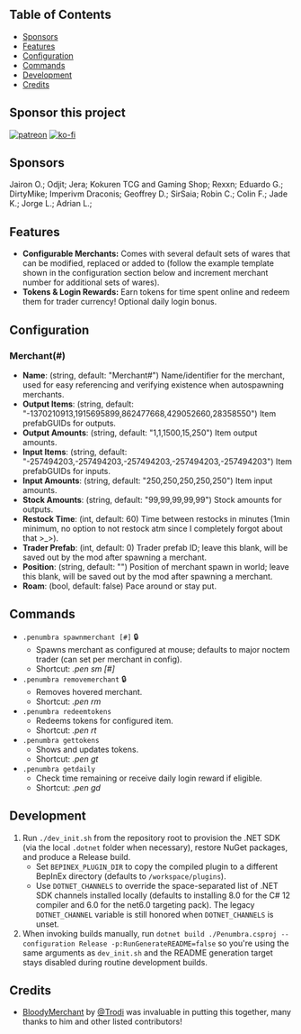 ## Table of Contents

- [Sponsors](#sponsors)
- [Features](#features)
- [Configuration](#configuration)
- [Commands](#commands)
- [Development](#development)
- [Credits](#credits)

## Sponsor this project

[![patreon](https://i.imgur.com/u6aAqeL.png)](https://www.patreon.com/join/4865914)  [![ko-fi](https://ko-fi.com/img/githubbutton_sm.svg)](https://ko-fi.com/zfolmt)

## Sponsors

Jairon O.; Odjit; Jera; Kokuren TCG and Gaming Shop; Rexxn; Eduardo G.; DirtyMike; Imperivm Draconis; Geoffrey D.; SirSaia; Robin C.; Colin F.; Jade K.; Jorge L.; Adrian L.;

## Features

- **Configurable Merchants:** Comes with several default sets of wares that can be modified, replaced or added to (follow the example template shown in the configuration section below and increment merchant number for additional sets of wares).
- **Tokens & Login Rewards:** Earn tokens for time spent online and redeem them for trader currency! Optional daily login bonus.

## Configuration

### Merchant(#)
- **Name**: (string, default: "Merchant#")
  Name/identifier for the merchant, used for easy referencing and verifying existence when autospawning merchants.
- **Output Items**: (string, default: "-1370210913,1915695899,862477668,429052660,28358550")
  Item prefabGUIDs for outputs.
- **Output Amounts**: (string, default: "1,1,1500,15,250")
  Item output amounts.
- **Input Items**: (string, default: "-257494203,-257494203,-257494203,-257494203,-257494203")
  Item prefabGUIDs for inputs.
- **Input Amounts**: (string, default: "250,250,250,250,250")
  Item input amounts.
- **Stock Amounts**: (string, default: "99,99,99,99,99")
  Stock amounts for outputs.
- **Restock Time**: (int, default: 60)
  Time between restocks in minutes (1min minimum, no option to not restock atm since I completely forgot about that >_>).
- **Trader Prefab**: (int, default: 0)
  Trader prefab ID; leave this blank, will be saved out by the mod after spawning a merchant.
- **Position**: (string, default: "")
  Position of merchant spawn in world; leave this blank, will be saved out by the mod after spawning a merchant.
- **Roam**: (bool, default: false)
  Pace around or stay put.

## Commands
- `.penumbra spawnmerchant [#]` 🔒
  - Spawns merchant as configured at mouse; defaults to major noctem trader (can set per merchant in config).
  - Shortcut: *.pen sm [#]*
- `.penumbra removemerchant` 🔒
  - Removes hovered merchant.
  - Shortcut: *.pen rm*
- `.penumbra redeemtokens`
  - Redeems tokens for configured item.
  - Shortcut: *.pen rt*
- `.penumbra gettokens`
  - Shows and updates tokens.
  - Shortcut: *.pen gt*
- `.penumbra getdaily`
  - Check time remaining or receive daily login reward if eligible.
  - Shortcut: *.pen gd*

## Development

1. Run `./dev_init.sh` from the repository root to provision the .NET SDK (via the local `.dotnet` folder when necessary), restore NuGet packages, and produce a Release build.
   - Set `BEPINEX_PLUGIN_DIR` to copy the compiled plugin to a different BepInEx directory (defaults to `/workspace/plugins`).
   - Use `DOTNET_CHANNELS` to override the space-separated list of .NET SDK channels installed locally (defaults to installing 8.0 for the C# 12 compiler and 6.0 for the net6.0 targeting pack). The legacy `DOTNET_CHANNEL` variable is still honored when `DOTNET_CHANNELS` is unset.
2. When invoking builds manually, run `dotnet build ./Penumbra.csproj --configuration Release -p:RunGenerateREADME=false` so you're using the same arguments as `dev_init.sh` and the README generation target stays disabled during routine development builds.

## Credits

- [BloodyMerchant](https://github.com/oscarpedrero/BloodyMerchant) by [@Trodi](https://github.com/oscarpedrero) was invaluable in putting this together, many thanks to him and other listed contributors!
